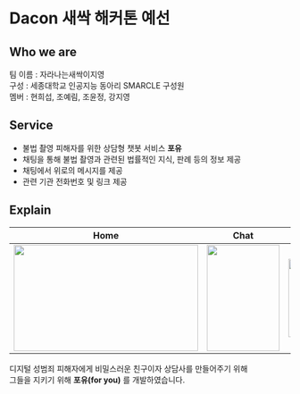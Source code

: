 # Dacon 새싹 해커톤 예선

## Who we are
팀 이름 : 자라나는새싹이지영   
구성 : 세종대학교 인공지능 동아리 SMARCLE 구성원    
멤버 : 현희섭, 조예림, 조윤정, 강지영

## Service
- 불법 촬영 피해자를 위한 상담형 챗봇 서비스 **포유**
- 채팅을 통해 불법 촬영과 관련된 법률적인 지식, 판례 등의 정보 제공
- 채팅에서 위로의 메시지를 제공
- 관련 기관 전화번호 및 링크 제공

## Explain
|Home|Chat|Info|
|------|---|---|
|<img src="https://github.com/user-attachments/assets/8b391040-c710-4de2-98ca-ec8c9c6afbd4" width="330" height="190" />|<img src="https://github.com/user-attachments/assets/e1684de8-38cd-4277-90e1-d20557f1ffcd" width="130" height="190" />|<img src="https://github.com/user-attachments/assets/b1079ed9-ad32-4fb6-977f-43775da6ce28" width="280" height="140" />|

디지털 성범죄 피해자에게 비밀스러운 친구이자 상담사를 만들어주기 위해<br>
그들을 지키기 위해 **포유(for you)** 를 개발하였습니다.
